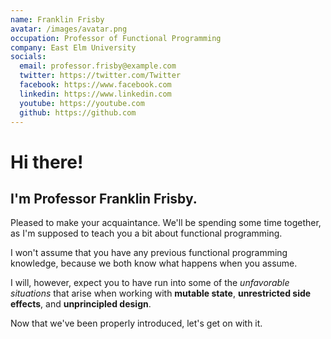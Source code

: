 ```yaml
---
name: Franklin Frisby
avatar: /images/avatar.png
occupation: Professor of Functional Programming
company: East Elm University
socials:
  email: professor.frisby@example.com
  twitter: https://twitter.com/Twitter
  facebook: https://www.facebook.com
  linkedin: https://www.linkedin.com
  youtube: https://youtube.com
  github: https://github.com
---
```


# Hi there!

## I'm Professor Franklin Frisby. 

Pleased to make your acquaintance. We'll be spending some time together, as I'm supposed to teach you a bit about functional programming.

I won't assume that you have any previous functional programming knowledge, because we both know what happens when you assume. 

I will, however, expect you to have run into some of the _unfavorable situations_ that arise when working with **mutable state**, **unrestricted side effects**, and **unprincipled design**. 

Now that we've been properly introduced, let's get on with it.
